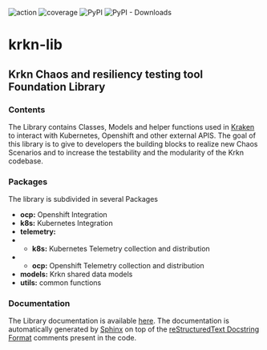 ![action](https://github.com/krkn-chaos/krkn-lib/actions/workflows/build.yaml/badge.svg)
![coverage](https://krkn-chaos.github.io/krkn-lib-docs/coverage_badge.svg)
![PyPI](https://img.shields.io/pypi/v/krkn-lib?label=PyPi)
![PyPI - Downloads](https://img.shields.io/pypi/dm/krkn-lib)
# krkn-lib
## Krkn Chaos and resiliency testing tool Foundation Library

### Contents
The Library contains Classes, Models and helper functions used in [Kraken](https://github.com/redhat-chaos/krkn) to interact with
Kubernetes, Openshift and other external APIS.
The goal of this library is to give to developers the building blocks to realize new Chaos 
Scenarios and to increase the testability and the modularity of the Krkn codebase.

### Packages

The library is subdivided in several Packages

- **ocp:** Openshift Integration
- **k8s:** Kubernetes Integration
- **telemetry:** 
- - **k8s:** Kubernetes Telemetry collection and distribution
- - **ocp:** Openshift Telemetry collection and distribution
- **models:** Krkn shared data models
- **utils:** common functions

### Documentation

The Library documentation is available [here](https://redhat-chaos.github.io/krkn-lib-docs/).
The documentation is automatically generated by [Sphinx](https://www.sphinx-doc.org/en/master/) on top
of the [reStructuredText Docstring Format](https://peps.python.org/pep-0287/) comments present in the code.


